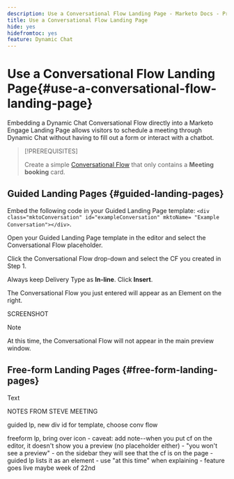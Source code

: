 ```yaml
---
description: Use a Conversational Flow Landing Page - Marketo Docs - Product Documentation
title: Use a Conversational Flow Landing Page
hide: yes
hidefromtoc: yes
feature: Dynamic Chat
---
```

# Use a Conversational Flow Landing Page{#use-a-conversational-flow-landing-page}

Embedding a Dynamic Chat Conversational Flow directly into a Marketo Engage Landing Page allows visitors to schedule a meeting through Dynamic Chat without having to fill out a form or interact with a chatbot.

>[!PREREQUISITES]
>
>Create a simple [Conversational Flow](/help/marketo/product-docs/demand-generation/dynamic-chat/automated-chat/create-a-conversational-flow.md) that only contains a **Meeting booking** card.

## Guided Landing Pages {#guided-landing-pages}

Embed the following code in your Guided Landing Page template: `<div class="mktoConversation" id="exampleConversation" mktoName= "Example Conversation"></div>`.

Open your Guided Landing Page template in the editor and select the Conversational Flow placeholder.

Click the Conversational Flow drop-down and select the CF you created in Step 1.

Always keep Delivery Type as **In-line**. Click **Insert**.

The Conversational Flow you just entered will appear as an Element on the right.

SCREENSHOT

>[!NOTE]
>
>At this time, the Conversational Flow will not appear in the main preview window.

## Free-form Landing Pages {#free-form-landing-pages}

Text

NOTES FROM STEVE MEETING

guided lp, new div id for template, choose conv flow

freeform lp, bring over icon - caveat: add note--when you put cf on the editor, it doesn't show you a preview (no placeholder either) - "you won't see a preview" - on the sidebar they will see that the cf is on the page - guided lp lists it as an element - use "at this time" when explaining - feature goes live maybe week of 22nd
